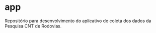 # app
Repositório para desenvolvimento do aplicativo de coleta dos dados da Pesquisa CNT de Rodovias.
